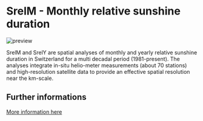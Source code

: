 # SrelM - Monthly relative sunshine duration

![preview](${base_url}/Sunshine_Duration/SrelM/SrelM.png)

SrelM and SrelY are spatial analyses of monthly and yearly relative sunshine duration in Switzerland for a multi decadal period (1981-present). 
The analyses integrate in-situ helio-meter measurements (about 70 stations) and high-resolution satellite data to provide an effective spatial resolution near the km-scale.

## Further informations

[More information here](${base_url}/Sunshine_Duration/SrelM/SrelM.pdf)
